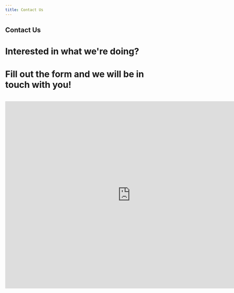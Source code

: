 ```yaml
---
title: Contact Us
---
```

## Contact Us

# Interested in what we're doing? 
# Fill out the form and we will be in touch with you! 
<br>
<iframe id="contact_us_form" src="https://forms.gle/J3bxBJuJEyo4gSWh6" style="border-width:0" width="800" height="600" frameborder="0" scrolling="yes"></iframe>
